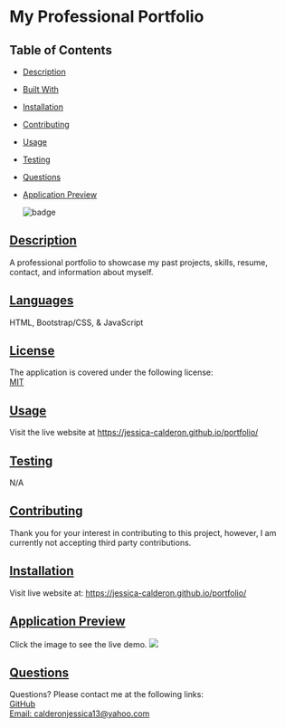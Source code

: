 
# My Professional Portfolio
## Table of Contents
* [Description](#description)
* [Built With](#languages)
* [Installation](#installation)
* [Contributing](#contributing)
* [Usage](#usage)
* [Testing](#tests)
* [Questions](#questions)
* [Application Preview](#application-preview)

    ![badge](https://img.shields.io/badge/license-MIT-blue)
       

## [Description](#table-of-contents)
A professional portfolio to showcase my past projects, skills, resume, contact, and information about myself.

## [Languages](#table-of-contents)
HTML, Bootstrap/CSS, & JavaScript


## [License](#table-of-contents)
The application is covered under the following license: <br>
    [MIT](https://choosealicense.com/licenses/MIT)
      
      

## [Usage](#table-of-contents)
Visit the live website at https://jessica-calderon.github.io/portfolio/

## [Testing](#table-of-contents)
N/A

## [Contributing](#table-of-contents)

Thank you for your interest in contributing to this project, however, I am currently not accepting third party contributions.
      

## [Installation](#table-of-contents)
Visit live website at: https://jessica-calderon.github.io/portfolio/

## [Application Preview](#table-of-contents)
Click the image to see the live demo.
<a href='https://jessica-calderon.github.io/portfolio/' alt='preview video link'><img src='./assets/img/portfolio-active.gif'></a>
## [Questions](#table-of-contents)
Questions? Please contact me at the following links: <br>
[GitHub](https://github.com/jessica-calderon) <br>
[Email: calderonjessica13@yahoo.com](mailto:calderonjessica13@yahoo.com)
